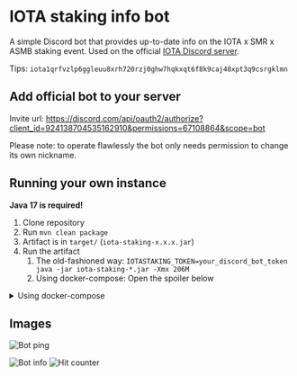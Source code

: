 # IOTA staking info bot

A simple Discord bot that provides up-to-date info on the IOTA x SMR x ASMB staking event. Used on the official [IOTA Discord server](https://discord.iota.org/).

Tips: `iota1qrfvzlp6ggleuu8xrh720rzj0ghw7hqkxqt6f8k9caj48xpt3q9csrgklmn`

## Add official bot to your server

Invite url: https://discord.com/api/oauth2/authorize?client_id=924138704535162910&permissions=67108864&scope=bot

Please note: to operate flawlessly the bot only needs permission to change its own nickname.

## Running your own instance

**Java 17 is required!**

1. Clone repository
2. Run `mvn clean package`
3. Artifact is in `target/` (`iota-staking-x.x.x.jar`)
4. Run the artifact
    1. The old-fashioned way: `IOTASTAKING_TOKEN=your_discord_bot_token java -jar iota-staking-*.jar -Xmx 206M`
    2. Using docker-compose: Open the spoiler below

<details>
  <summary>Using docker-compose</summary>

Example `docker-compose.yml`

> Requires an environment variable called `IOTASTAKING_TOKEN` for the Discord bot token (can be in a `.env` file)

```yaml
version: '3.3'

services:
  bot:
    container_name: "iota_staking_bot"
    image: "openjdk:17"
    volumes:
      - "./data:/opt/data"
    command: "bash -c \"cd /opt/data && IOTASTAKING_TOKEN=\\\"${IOTASTAKING_TOKEN}\\\" java -jar iota-staking-*.jar\""
```

</details>

## Images

![Bot ping](https://i.imgur.com/fsc1LTW.png)

![Bot info](https://i.imgur.com/yQwoqYU.png)
![Hit counter](https://track.cerus.dev/track/staking)
